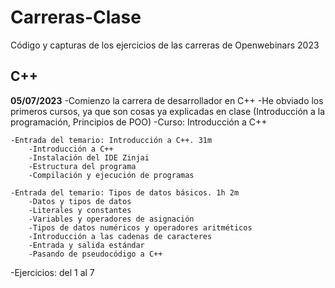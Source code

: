 # Carreras-Clase
Código y capturas de los ejercicios de las carreras de Openwebinars 2023

## C++

**05/07/2023**
-Comienzo la carrera de desarrollador en C++
-He obviado los primeros cursos, ya que son cosas ya explicadas en clase (Introducción a la programación, Principios de POO)
-Curso: Introducción a C++

	-Entrada del temario: Introducción a C++. 31m
		-Introducción a C++
		-Instalación del IDE Zinjai
		-Estructura del programa
		-Compilación y ejecución de programas
		
	-Entrada del temario: Tipos de datos básicos. 1h 2m
		-Datos y tipos de datos
		-Literales y constantes
		-Variables y operadores de asignación
		-Tipos de datos numéricos y operadores aritméticos
		-Introducción a las cadenas de caracteres
		-Entrada y salida estándar
		-Pasando de pseudocódigo a C++
		
-Ejercicios: del 1 al 7